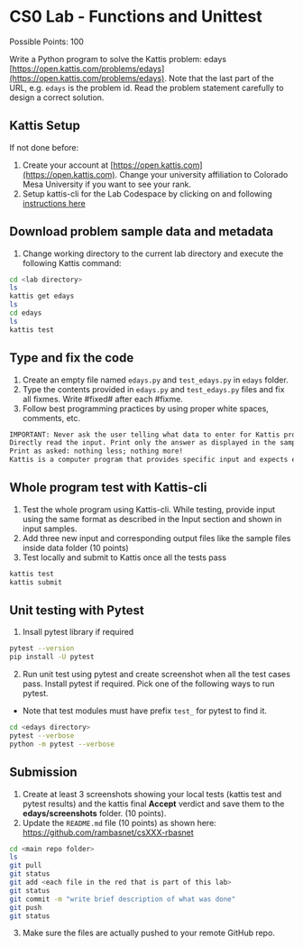 # CS0 Lab - Functions and Unittest

Possible Points: 100

Write a Python program to solve the Kattis problem: edays [https://open.kattis.com/problems/edays](https://open.kattis.com/problems/edays). Note that the last part of the URL, e.g. `edays` is the problem id. Read the problem statement carefully to design a correct solution.

## Kattis Setup

If not done before:

1. Create your account at [https://open.kattis.com](https://open.kattis.com). Change your university affiliation to Colorado Mesa University if you want to see your rank.
2. Setup kattis-cli for the Lab Codespace by clicking on and following [instructions here](https://coloradomesa365-my.sharepoint.com/:w:/g/personal/rbasnet_coloradomesa_edu/ESYiqurabGZJrIKmpCT4FnEBcw25QfcGjk_HK5PnRYbveA?e=xVLbe9)

## Download problem sample data and metadata

1. Change working directory to the current lab directory and execute the following Kattis command:

```bash
cd <lab directory>
ls
kattis get edays
ls
cd edays
ls
kattis test
```

## Type and fix the code

1. Create an empty file named `edays.py` and `test_edays.py` in `edays` folder.
2. Type the contents provided in `edays.py` and `test_edays.py` files and fix all fixmes. Write #fixed# after each #fixme.
3. Follow best programming practices by using proper white spaces, comments, etc.

```txt
IMPORTANT: Never ask the user telling what data to enter for Kattis problems. Kattis knows what to enter.
Directly read the input. Print only the answer as displayed in the sample output.
Print as asked: nothing less; nothing more!
Kattis is a computer program that provides specific input and expects exact output – to a space to give the correct verdict.
```

## Whole program test with Kattis-cli

1. Test the whole program using Kattis-cli. While testing, provide input using the same format as described in the Input section and shown in input samples.
2. Add three new input and corresponding output files like the sample files inside data folder (10 points)
3. Test locally and submit to Kattis once all the tests pass

```bash
kattis test
kattis submit
```

## Unit testing with Pytest

1. Insall pytest library if required

```bash
pytest --version
pip install -U pytest
```

2. Run unit test using pytest and create screenshot when all the test cases pass. Install pytest if required. Pick one of the following ways to run pytest.

- Note that test modules must have prefix `test_` for pytest to find it.

```bash
cd <edays directory>
pytest --verbose
python -m pytest --verbose
```

## Submission

1. Create at least 3 screenshots showing your local tests (kattis test and pytest results) and the kattis final **Accept** verdict and save them to the **edays/screenshots** folder. (10 points).
2. Update the `README.md` file (10 points) as shown here: https://github.com/rambasnet/csXXX-rbasnet

```bash
cd <main repo folder>
ls
git pull
git status
git add <each file in the red that is part of this lab>
git status
git commit -m "write brief description of what was done"
git push
git status
```

3. Make sure the files are actually pushed to your remote GitHub repo.
